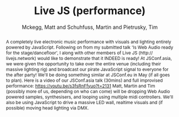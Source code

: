 --- 
  title: "Live JS (performance)" 
  abstract: "A completely live electronic music performance with visuals and lighting entirely powered by JavaScript. Following on from my submitted talk 'Is Web Audio ready for the stage/dancefloor', I along with other members of Live JS (http:// livejs.network) would like to demonstrate that it INDEED is ready! At JSConf.asia, we were given the opportunity to take over the entire venue (including their massive lighting rig) and broadcast our pirate JavaScript signal to everyone for the after party! We'll be doing something similar at JSConf.eu in May (if all goes to plan). Here is a video of our JSConf.asia talk (30mins) and full improvised performance: https://youtu.be/s3fsRnFfyuo?t=2131 Matt, Martin and Tim (possibly more of us, depending on who can come) will be dropping Web Audio powered samples, synthesisers, and looping using multiple midi controllers. We'll also be using JavaScript to drive a massive LED wall, realtime visuals and (if possible) moving head lighting via DMX." 
  address: "London" 
  author: "Mckegg, Matt and Schuhfuss, Martin and Pietrusky, Tim" 
  booktitle: "Proceedings of the International Web Audio Conference" 
  editor: "Mckegg, Matt and Schuhfuss, Martin and Pietrusky, Tim" 
  month: "Proceedings of the International Web Audio Conference"
  pages: "2131" 
  publisher: "Queen Mary University of London" 
  series: "WAC '17"
  type: "Performance"  
  year: "2017" 
  id: "2017_EA_31" 
  tags: year2017 
---